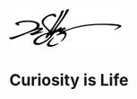 <picture >
  <source media="(prefers-color-scheme: dark)" srcset="https://raw.githubusercontent.com/drusellers/drusellers/main/img/logo-dark.svg">
  <source media="(prefers-color-scheme: light)" srcset="https://raw.githubusercontent.com/drusellers/drusellers/main/img/logo.svg">
  <img 
    alt="Dru Sellers Signature Logo" 
    width="200px"
    src="https://raw.githubusercontent.com/drusellers/drusellers/main/img/logo.svg">
</picture>

# Curiosity is Life



<!--
**drusellers/drusellers** is a ✨ _special_ ✨ repository because its `README.md` (this file) appears on your GitHub profile.

Here are some ideas to get you started:

- 🔭 I’m currently working on ...
- 🌱 I’m currently learning ...
- 👯 I’m looking to collaborate on ...
- 🤔 I’m looking for help with ...
- 💬 Ask me about ...
- 📫 How to reach me: ...
- 😄 Pronouns: ...
- ⚡ Fun fact: ...
-->
